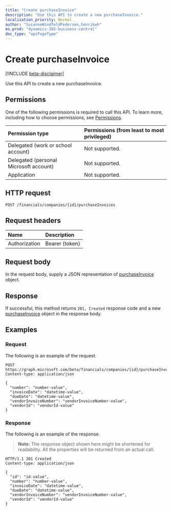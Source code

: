 ```yaml
---
title: "Create purchaseInvoice"
description: "Use this API to create a new purchaseInvoice."
localization_priority: Normal
author: "SusanneWindfeldPedersen,henrikwh"
ms.prod: "dynamics-365-business-central"
doc_type: "apiPageType"
---
```


# Create purchaseInvoice

[!INCLUDE [beta-disclaimer](../../includes/beta-disclaimer.md)]

Use this API to create a new purchaseInvoice.

## Permissions

One of the following permissions is required to call this API. To learn more, including how to choose permissions, see [Permissions](/graph/permissions-reference).

| Permission type                        | Permissions (from least to most privileged) |
|:---------------------------------------|:--------------------------------------------|
| Delegated (work or school account)     | Not supported. |
| Delegated (personal Microsoft account) | Not supported. |
| Application                            | Not supported. |

## HTTP request

<!-- { "blockType": "ignored" } -->

```http
POST /financials/companies/{id}/purchaseInvoices
```

## Request headers

| Name          | Description   |
|:--------------|:--------------|
| Authorization | Bearer {token} |

## Request body

In the request body, supply a JSON representation of [purchaseInvoice](../resources/purchaseinvoice.md) object.

## Response

If successful, this method returns `201, Created` response code and a new [purchaseInvoice](../resources/dynamics-purchaseinvoice.md) object in the response body.

## Examples

### Request

The following is an example of the request.
<!-- {
  "blockType": "request",
  "name": "create_purchaseinvoice_from_company"
}-->

```http
POST https://graph.microsoft.com/beta/financials/companies/{id}/purchaseInvoices
Content-type: application/json

{
  "number": "number-value",
  "invoiceDate": "datetime-value",
  "dueDate": "datetime-value",
  "vendorInvoiceNumber": "vendorInvoiceNumber-value",
  "vendorId": "vendorId-value"
}
```

### Response

The following is an example of the response.

> **Note:** The response object shown here might be shortened for readability. All the properties will be returned from an actual call.

<!-- {
  "blockType": "response",
  "truncated": true,
  "@odata.type": "microsoft.graph.purchaseInvoice"
} -->

```http
HTTP/1.1 201 Created
Content-type: application/json

{
  "id": "id-value",
  "number": "number-value",
  "invoiceDate": "datetime-value",
  "dueDate": "datetime-value",
  "vendorInvoiceNumber": "vendorInvoiceNumber-value",
  "vendorId": "vendorId-value"
}
```

<!-- uuid: 16cd6b66-4b1a-43a1-adaf-3a886856ed98
2019-02-04 14:57:30 UTC -->
<!-- {
  "type": "#page.annotation",
  "description": "Create purchaseInvoice",
  "keywords": "",
  "section": "documentation",
  "tocPath": ""
}-->